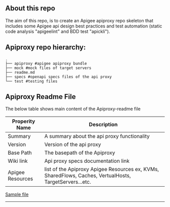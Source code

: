 About this repo
-----------

The aim of this repo, is to create an Apigee apiproxy repo 
skeleton that includes some Apigee api design best practices and test automation (static code analysis "apigeelint" and BDD test "apickli").


Apiproxy repo hierarchy:
---
```shell
.
├── apiproxy #apigee apiproxy bundle
├── mock #mock files of target servers
├── readme.md
├── specs #openapi specs files of the api proxy
└── test #testing files

```

Apiproxy Readme File
----------
The below table shows main content of the Apiproxy-readme file

|Properity Name| Description|
|---------------|-----------|
|Summary        |A summary about the api proxy functionality|
|Version        |Version of the api proxy|
|Base Path      |The basepath of the Apiproxy |
|Wiki link| Api proxy specs documentation link|
|Apigee Resources| list of the Apiproxy Apigee Resources ex, KVMs, SharedFlows, Caches, VertualHosts, TargetServers...etc.

[Sample file](apiproxy-readme.md)

----










